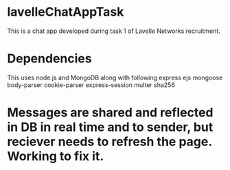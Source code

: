 # lavelleChatAppTask
This is a chat app developed during task 1 of Lavelle Networks recruitment.

# Dependencies
This uses node.js and MongoDB along with following
express
ejs
mongoose
body-parser
cookie-parser
express-session
multer
sha256

# Messages are shared and reflected in DB in real time and to sender, but reciever needs to refresh the page. Working to fix it.
